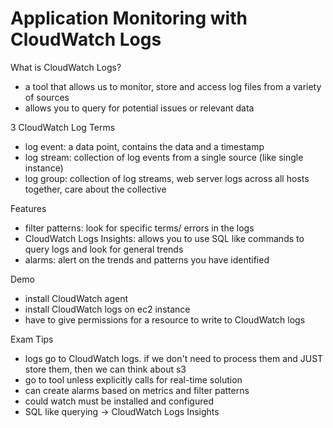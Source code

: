 # Application Monitoring with CloudWatch Logs

What is CloudWatch Logs?
- a tool that allows us to monitor, store and access log files from a variety of sources
- allows you to query for potential issues or relevant data

3 CloudWatch Log Terms
- log event: a data point, contains the data and a timestamp
- log stream: collection of log events from a single source (like single instance)
- log group: collection of log streams, web server logs across all hosts together, care about the collective

Features
- filter patterns: look for specific terms/ errors in the logs
- CloudWatch Logs Insights: allows you to use SQL like commands to query logs and look for general trends
- alarms: alert on the trends and patterns you have identified

Demo
- install CloudWatch agent
- install CloudWatch logs on ec2 instance
- have to give permissions for a resource to write to CloudWatch logs

Exam Tips
- logs go to CloudWatch logs. if we don't need to process them and JUST store them, then we can think about s3
- go to tool unless explicitly calls for real-time solution
- can create alarms based on metrics and filter patterns
- could watch must be installed and configured 
- SQL like querying -> CloudWatch Logs Insights

